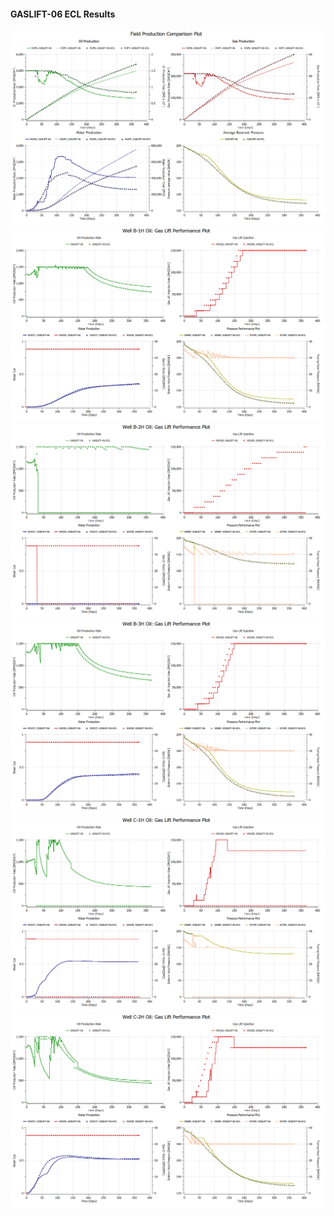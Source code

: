 #### GASLIFT-06 ECL Results

![](ECL/GASLIFT-06-Field_Production_Comparison_Plot.png)
![](ECL/GASLIFT-06-Well_B_1H_Oil_Gas_Lift_Performance_Plot.png)
![](ECL/GASLIFT-06-Well_B_2H_Oil_Gas_Lift_Performance_Plot.png)
![](ECL/GASLIFT-06-Well_B_3H_Oil_Gas_Lift_Performance_Plot.png)
![](ECL/GASLIFT-06-Well_C_1H_Oil_Gas_Lift_Performance_Plot.png)
![](ECL/GASLIFT-06-Well_C_2H_Oil_Gas_Lift_Performance_Plot.png)
